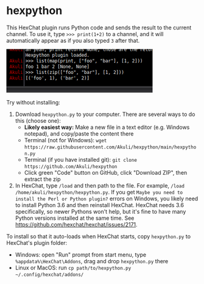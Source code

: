 # hexpython
This HexChat plugin runs Python code and sends the result to the current channel.
To use it, type `>>> print(1+2)` to a channel,
and it will automatically appear as if you also typed `3` after that.

![screenshot](screenshot.png)

Try without installing:
1. Download `hexpython.py` to your computer. There are several ways to do this (choose one):
    - **Likely easiest way:** Make a new file in a text editor (e.g. Windows notepad), and copy/paste the content there
    - Terminal (not for Windows): `wget https://raw.githubusercontent.com/Akuli/hexpython/main/hexpython.py`
    - Terminal (if you have installed git): `git clone https://github.com/Akuli/hexpython`
    - Click green "Code" button on GitHub, click "Download ZIP", then extract the zip
2. In HexChat, type `/load` and then path to the file. For example, `/load /home/akuli/hexpython/hexpython.py`.
    If you get `Maybe you need to install the Perl or Python plugin?` errors on Windows,
    you likely need to install Python 3.6 and then reinstall HexChat.
    HexChat needs 3.6 specifically, so newer Pythons won't help,
    but it's fine to have many Python versions installed at the same time.
    See https://github.com/hexchat/hexchat/issues/2171.

To install so that it auto-loads when HexChat starts, copy `hexpython.py` to HexChat's plugin folder:
- Windows: open "Run" prompt from start menu, type `%appdata%\HexChat\Addons`, drag and drop `hexpython.py` there
- Linux or MacOS: run `cp path/to/hexpython.py ~/.config/hexchat/addons/`
